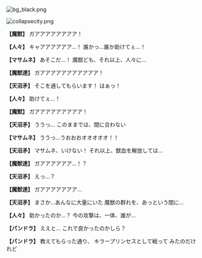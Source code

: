 
![bg_black.png](../images/backgrounds/bg_black.png)

![collapsecity.png](../images/backgrounds/collapsecity.png)

**【魔獣】**
ガアアアアアアアア！

**【人々】**
キャアアアアアア…！
誰かっ…誰か助けてぇ…！

**【マサムネ】**
あそこだ…！
魔獣ども、それ以上、人々に…

**【魔獣達】**
ガアアアアアアアアアアア！

**【天沼矛】**
そこを通してもらいます！
はぁっ！

**【人々】**
助けてぇ…！

**【魔獣】**
ガアアアアアアアアア！

**【天沼矛】**
ううっ…
このままでは、間に合わない

**【マサムネ】**
ううっ…うおおおオオオオオ！！

**【天沼矛】**
マサムネ、いけない！
それ以上、獣血を解放しては…

**【魔獣達】**
ガアアアアアア…！？

**【天沼矛】**
えっ…？

**【魔獣達】**
ガアアアアアアア…

**【天沼矛】**
まさか…あんなに大量にいた
魔獣の群れを、あっという間に…

**【人々】**
助かったのか…？
今の攻撃は、一体、誰が…

**【パンドラ】**
ええと…
これで良かったのかしら？

**【パンドラ】**
教えてもらった通り、
キラープリンセスとして戦って
みたのだけれど
